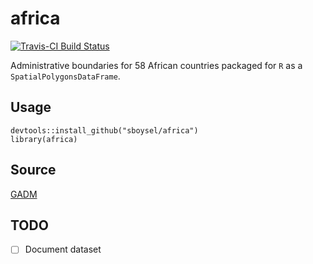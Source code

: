 # africa

[![Travis-CI Build Status](https://travis-ci.org/sboysel/africa.svg?branch=master)](https://travis-ci.org/sboysel/africa)

Administrative boundaries for 58 African countries packaged for `R` as a `SpatialPolygonsDataFrame`.

## Usage
```{r}
devtools::install_github("sboysel/africa")
library(africa)
```

## Source

[GADM](http://www.gadm.org/)

## TODO

- [ ] Document dataset
